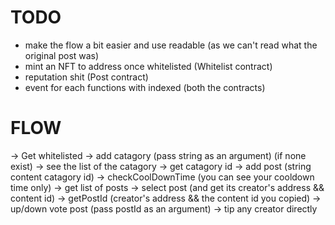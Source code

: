 # TODO

- make the flow a bit easier and use readable (as we can't read what the original post was)
- mint an NFT to address once whitelisted (Whitelist contract)
- reputation shit (Post contract)
- event for each functions with indexed (both the contracts)

# FLOW

-> Get whitelisted
-> add catagory (pass string as an argument) (if none exist)
-> see the list of the catagory
-> get catagory id
-> add post (string content catagory id)
-> checkCoolDownTime (you can see your cooldown time only)
-> get list of posts
-> select post (and get its creator's address && content id)
-> getPostId (creator's address && the content id you copied)
-> up/down vote post (pass postId as an argument)
-> tip any creator directly
